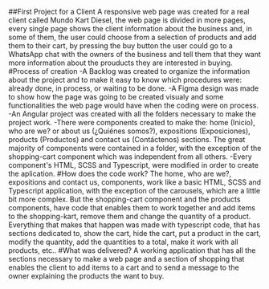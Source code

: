 ##First Project for a Client
A responsive web page was created for a real client called Mundo Kart Diesel, the web page is divided in more pages, every single page shows the client information about the business and, in some of them, the user could choose from a selection of products and add them to their cart, by pressing the buy button the user could go to a WhatsApp chat with the owners of the business and tell them that they want more information about the prouducts they are interested in buying.
#Process of creation
-A Backlog was created to organize the information about the project and to make it easy to know which procedures were: already done, in process, or waiting to be done.
-A Figma design was made to show how the page was going to be created visualy and some functionalities the web page would have when the coding were on process.
-An Angular project was created with all the folders necessary to make the project work.
-There were components created to make the: home (Inicio), who are we? or about us (¿Quiénes somos?), expositions (Exposiciones), products (Productos) and contact us (Contáctenos) sections. The great majority of components were contained in a folder, with the exception of the shopping-cart component which was independent from all others.
-Every component's HTML, SCSS and Typescript, were modified in order to create the aplication.
#How does the code work?
The home, who are we?, expositions and contact us, components, work like a basic HTML, SCSS and Typescript application, with the exception of the carousels, which are a little bit more complex. But the shopping-cart component and the products components, have code that enables them to work together and add items to the shopping-kart, remove them and change the quantity of a product. Everything that makes that happen was made with typescript code, that has sections dedicated to, show the cart, hide the cart, put a product in the cart, modify the quantity, add the quantities to a total, make it work with all products, etc..
#What was delivered?
A working application that has all the sections necessary to make a web page and a section of shopping that enables the client to add items to a cart and to send a message to the owner explaining the products the want to buy.


